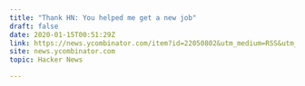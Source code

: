```yaml
---
title: "Thank HN: You helped me get a new job"
draft: false
date: 2020-01-15T00:51:29Z
link: https://news.ycombinator.com/item?id=22050802&utm_medium=RSS&utm_source=hune
site: news.ycombinator.com
topic: Hacker News  

---
```

